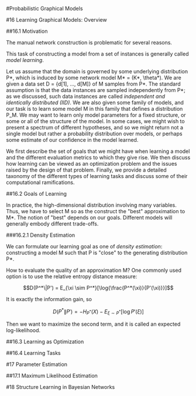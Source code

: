 #Probabilistic Graphical Models

#16 Learning Graphical Models: Overview

##16.1 Motivation

The manual network construction is problematic for several reasons.

This task of constructing a model from a set of instances is generally called *model learning*.

Let us assume that the domain is governed by some underlying distribution P*, which is induced by some network model M* = (K*, \theta*). We are given a data set D = {d[1], ..., d[M]} of M samples from P*. The standard assumption is that the data instances are sampled independently from P*; as we discussed, such data instances are called *independent and identically distributed (IID)*. We are also given some family of models, and our task is to learn some model M in this family that defines a distribution P_M. We may want to learn only model parameters for a fixed structure, or some or all of the structure of the model. In some cases, we might wish to present a spectrum of different hypotheses, and so we might return not a single model but rather a probability distribution over models, or perhaps some estimate of our confidence in the model learned.

We first describe the set of goals that we might have when learning a model and the different evaluation metrics to which they give rise. We then discuss how learning can be viewed as an optimization problem and the issues raised by the design of that problem. Finally, we provide a detailed taxonomy of the different types of learning tasks and discuss some of their computational ramifications.

##16.2 Goals of Learning

In practice, the high-dimensional distribution involving many variables. Thus, we have to select M so as the construct the "best" approximation to M*. The notion of "best" depends on our goals. Different models will generally embody different trade-offs.

###16.2.1 Density Estimation

We can formulate our learning goal as one of *density estimation*: constructing a model M such that P is "close" to the generating distribution P*.

How to evaluate the quality of an approximation M? One commonly used option is to use the relative entropy distance measure:

  $$D(P^*\|P') = E_{\xi \sim P^*}[\log{\frac{P^*(\xi)}{P'(\xi)}}]$$

It is exactly the information gain, so

  $$D(P^*\|P') = -H_{P^*}(X) - E_{\xi \sim P^*}[\log{P'(\xi)}]$$

Then we want to maximize the second term, and it is called an expected log-likelihood.

##16.3 Learning as Optimization

##16.4 Learning Tasks



#17 Parameter Estimation

##17.1 Maximum Likelihood Estimation




#18 Structure Learning in Bayesian Networks
